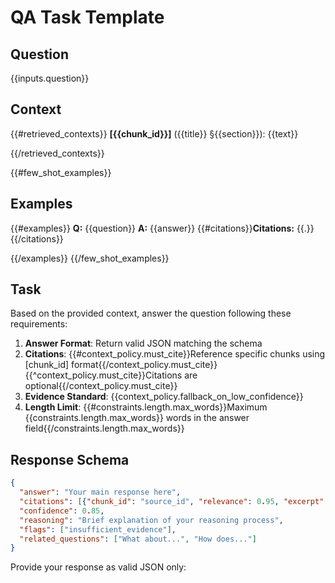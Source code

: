# QA Task Template

## Question
{{inputs.question}}

## Context
{{#retrieved_contexts}}
**[{{chunk_id}}]** ({{title}} §{{section}}): {{text}}

{{/retrieved_contexts}}

{{#few_shot_examples}}
## Examples
{{#examples}}
**Q:** {{question}}
**A:** {{answer}}
{{#citations}}**Citations:** {{.}}{{/citations}}

{{/examples}}
{{/few_shot_examples}}

## Task
Based on the provided context, answer the question following these requirements:

1. **Answer Format**: Return valid JSON matching the schema
2. **Citations**: {{#context_policy.must_cite}}Reference specific chunks using [chunk_id] format{{/context_policy.must_cite}}{{^context_policy.must_cite}}Citations are optional{{/context_policy.must_cite}}
3. **Evidence Standard**: {{context_policy.fallback_on_low_confidence}}
4. **Length Limit**: {{#constraints.length.max_words}}Maximum {{constraints.length.max_words}} words in the answer field{{/constraints.length.max_words}}

## Response Schema
```json
{
  "answer": "Your main response here",
  "citations": [{"chunk_id": "source_id", "relevance": 0.95, "excerpt": "supporting text"}],
  "confidence": 0.85,
  "reasoning": "Brief explanation of your reasoning process",
  "flags": ["insufficient_evidence"],
  "related_questions": ["What about...", "How does..."]
}
```

Provide your response as valid JSON only:
